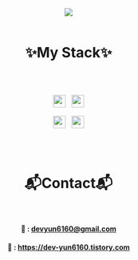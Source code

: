 <div align="center"><img src="https://capsule-render.vercel.app/api?type=waving&color=timeGradient&height=300&section=header&text=JeongHyun_Yun%20&fontSize=60&animation=twinkling&fontAlignY=42"></div>
<br>

# <div align="center">✨My Stack✨</div>

<br>
<br>
<p align="center"><img src="https://img.shields.io/badge/Java-f55354?style=flat-square&logo=Java&logoColor=white" height="25">&nbsp;&nbsp;&nbsp;<img src="https://img.shields.io/badge/JavaScript-ffcc00?style=flat-square&logo=JavaScript&logoColor=white" height="25"></p>
<p align="center"><img src="https://img.shields.io/badge/SpringBoot-7fc638?style=flat-square&logo=Springboot&logoColor=white" height="25">&nbsp;&nbsp;&nbsp;<img src="https://img.shields.io/badge/Spring-7fc638?style=flat-square&logo=Spring&logoColor=white" height="25"></p>
<br>
<br>

# <div align="center">📬Contact📬</div>

<br>

#### <div align="center">📧 : devyun6160@gmail.com</div>
#### <div align="center">📒 : https://dev-yun6160.tistory.com</div>
